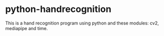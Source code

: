 # python-handrecognition
This is a hand recognition program using python and these modules: cv2, mediapipe and time.
